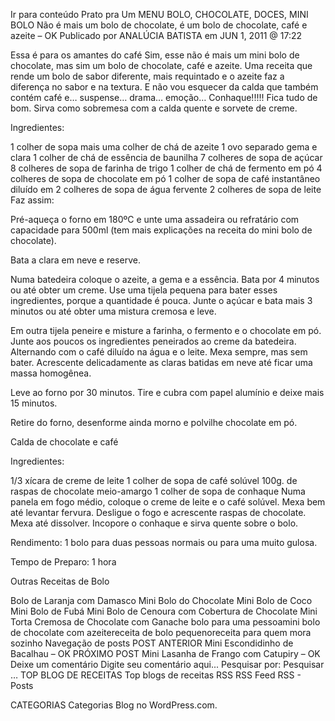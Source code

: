 Ir para conteúdo
Prato pra Um
MENU
BOLO, CHOCOLATE, DOCES, MINI BOLO
Não é mais um bolo de chocolate, é um bolo de chocolate, café e azeite – OK
Publicado por ANALÚCIA BATISTA em JUN 1, 2011 @ 17:22

Essa é para os amantes do café
Sim, esse não é mais um mini bolo de chocolate, mas sim um bolo de chocolate, café e azeite. Uma receita que rende um bolo de sabor diferente,  mais requintado e o azeite faz a diferença no sabor e na textura. E não vou esquecer da calda que também contém café e… suspense… drama… emoção… Conhaque!!!!! Fica tudo de bom. Sirva como sobremesa com a calda quente e sorvete de creme.

Ingredientes:

1 colher de sopa mais uma colher de chá de azeite
1 ovo separado gema e clara
1 colher de chá de essência de baunilha
7 colheres de sopa de açúcar
8 colheres de sopa de farinha de trigo
1 colher de chá de fermento em pó
4 colheres de sopa de chocolate em pó
1 colher de sopa de café instantâneo diluído em 2 colheres de sopa de água fervente
2 colheres de sopa de leite
Faz assim:

Pré-aqueça o forno em 180ºC e unte uma assadeira ou refratário com capacidade para 500ml (tem mais explicações na receita do mini bolo de chocolate).

Bata a clara em neve e reserve.

Numa batedeira coloque o azeite, a gema e a essência. Bata por 4 minutos ou até obter um creme. Use uma tijela pequena para bater esses ingredientes, porque a quantidade é pouca. Junte o açúcar e bata mais 3 minutos ou até obter uma mistura cremosa e leve.

Em outra tijela peneire e misture a farinha, o fermento e o chocolate em pó. Junte aos poucos os ingredientes peneirados ao creme da batedeira. Alternando com o café diluído na água e o leite. Mexa sempre, mas sem bater. Acrescente delicadamente as claras batidas em neve até ficar uma massa homogênea.

Leve ao forno por 30 minutos. Tire e cubra com papel alumínio e deixe mais 15 minutos.

Retire do forno, desenforme ainda morno e polvilhe chocolate em pó.

Calda de chocolate e café

Ingredientes:

1/3 xícara de creme de leite
1 colher de sopa de café solúvel
100g. de raspas de chocolate meio-amargo
1 colher de sopa de conhaque
Numa panela em fogo médio, coloque o creme de leite e o café solúvel. Mexa bem até levantar fervura. Desligue o fogo e acrescente raspas de chocolate. Mexa até dissolver. Incopore o conhaque e sirva quente sobre o bolo.

Rendimento: 1 bolo para duas pessoas normais ou para uma muito gulosa.

Tempo de Preparo: 1 hora




Outras Receitas de Bolo

Bolo de Laranja com Damasco
Mini Bolo do Chocolate
Mini Bolo de Coco
Mini Bolo de Fubá
Mini Bolo de Cenoura com Cobertura de Chocolate
Mini Torta Cremosa de Chocolate com Ganache
bolo para uma pessoamini bolo de chocolate com azeitereceita de bolo pequenoreceita para quem mora sozinho
Navegação de posts
POST ANTERIOR
Mini Escondidinho de Bacalhau – OK
PRÓXIMO POST
Mini Lasanha de Frango com Catupiry – OK
Deixe um comentário
Digite seu comentário aqui...
Pesquisar por:
Pesquisar …
TOP BLOG DE RECEITAS
Top blogs de receitas
RSS
RSS Feed RSS - Posts

CATEGORIAS
Categorias
Blog no WordPress.com.

